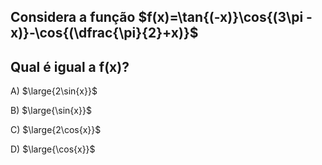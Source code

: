 ## Considera a função $f(x)=\tan{(-x)}\cos{(3\pi -x)}-\cos{(\dfrac{\pi}{2}+x)}$
## Qual é igual a f(x)?

A) $\large{2\sin{x}}$

B) $\large{\sin{x}}$

C) $\large{2\cos{x}}$

D) $\large{\cos{x}}$